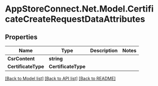 # AppStoreConnect.Net.Model.CertificateCreateRequestDataAttributes

## Properties

Name | Type | Description | Notes
------------ | ------------- | ------------- | -------------
**CsrContent** | **string** |  | 
**CertificateType** | **CertificateType** |  | 

[[Back to Model list]](../README.md#documentation-for-models) [[Back to API list]](../README.md#documentation-for-api-endpoints) [[Back to README]](../README.md)

